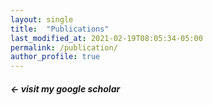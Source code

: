 ```yaml
---
layout: single
title:  "Publications"
last_modified_at: 2021-02-19T08:05:34-05:00
permalink: /publication/
author_profile: true
---
```

##### *<- visit my google scholar*


